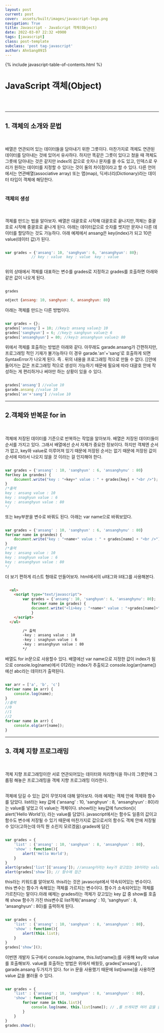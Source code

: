 ```yaml
---
layout: post
current: post
cover:  assets/built/images/javascript-logo.png
navigation: True
title: Javascript - JavaScript 객체(Object)
date: 2022-03-07 22:32 +0900
tags: [javascript]
class: post-template
subclass: 'post tag-javascript'
author: AhnSang0915
---
```

{% include javascript-table-of-contents.html %}


# JavaScript 객체(Object)

<br>
<br>

---

## 1. 객체의 소개와 문법
<br>
<br>
배열은 연관되어 있는 데이터들을 담아내기 위한 그릇이다. 마찬가지로 객체도 연관된 데이터를 담아내는 것에 있어서 유사하다. 하지만 똑같은 그릇이 있다고 쳤을 때 객체도 그릇에 담아내는 것은 같지만 index의 값으로 숫자나 문자를 쓸 수도 있고, 인덱스로 우리가 원하는 데이터를 지정할 수 있다는 것이 둘의 차이점이라고 할 수 있다. 다른 언어에서는 연관배열(associative array) 또는 맵(map), 딕셔너리(Dictionary)라는 데이터 타입이 객체에 해당한다.
<br>
<br>


### 객체의 생성
<br>
<br>
객체를 만드는 법을 알아보자. 배열은 대괄호로 시작해 대괄호로 끝나지만,객체는 중괄호로 시작해 중괄호로 끝나게 된다. 아래는 데이터값으로 숫자를 썻지만 문자나 다른 데이터를 할당하는 것도 가능하다. 아래 예제에서 ansang은 key(index)가 되고 10은 value(데이터 값)가 된다.

~~~javascript

var grades = {'ansang': 10, 'sanghyun': 6, 'ansanghyun': 80};
            // key : value  key : value  key : value
 
~~~

위의 상태에서 객체를 대표하는 변수를 grades로 지정하고 grades를 호출하면 아래와 같은 값이 나오게 된다.

~~~javascript

grades

odject {ansang: 10, sanghyun: 6, ansanghyun: 80}

~~~

아래는 객체를 만드는 다른 방법이다.

~~~javascript

var grades = {};
grades['ansang'] = 10; //key는 ansang value는 10
grades['sanghyun'] = 6; //key는 sanghyun value는 6
grades['ansanghyun'] = 80; //key는 ansanghyun value는 80

~~~

위에서 객체를 호출하는 방법은 아래와 같다. 아무래도 garade.ansang가 간편하지만, 프로그래밍 적인 기재가 불가능하다 이 경우 garade.'an'+'sang'로 호출하게 되면 SyntaxError가 나오게 된다. 즉 . 뒤의 내용을 프로그래밍 적으로 만들 수 없다. []안에 들어가는 값은 프로그래밍 적으로 생성이 가능하기 때문에 필요에 따라 대괄호 안에 작성하는 게 편리하거나 써야만 하는 상황이 있을 수 있다.

~~~javascript

grades['ansang'] //value 10
garade.ansang //value 10
grades['an'+'sang'] //value 10

~~~

---

## 2.객체와 반복문 for in
<br>
<br>
객체에 저장된 데이터를 기준으로 반복하는 작업을 알아보자. 배열은 저장된 데이터들이 순서를 가지고 있다. 그래서 배열에선 순서 자체가 중요한 정보이다. 하지만 객체엔 순서가 없고, key와 value로 이루어져 있기 때문에 저장된 순서는 없기 때문에 저장된 값이 순서에 따라서 나오지 않을 것 이라는 걸 인지해야 한다.

~~~javascript

var grades = {'ansang' : 10, 'sanghyun' : 6, 'ansanghynu' : 80}
for(key in grandes) {
    document.write("key : "+key+" value : " + grades[key] + "<br />");
}
/*출력
key : ansang value : 10
key : snaghyun value : 6
key : ansanghyun value : 80
*/

~~~
또는 key부분을 변수로 바꿔도 된다. 아래는 var name으로 바꿔보았다.
~~~javascript

var grades = {'ansang' : 10, 'sanghyun' : 6, 'ansanghynu' : 80}
for(var name in grandes) {
    document.write("key : "+name+" value : " + grades[name] + "<br />");
}
/*출력
key : ansang value : 10
key : snaghyun value : 6
key : ansanghyun value : 80
*/

~~~
더 보기 편하게 리스트 형태로 만들어보자. html에서의 ul태그와 li태그를 사용해본다.
~~~html

  <ul>
    <script type="text/javascript">
        var grades = {'ansang': 10, 'sanghyun': 6, 'ansanghynu': 80};
            for(var name in grades) {
            document.write("<li>key : "+name+" value : "+grades[name]+"</li>");
            }    
    </script>
  </ul>

        /* 출력
        -key : ansang value : 10
        -key : snaghyun value : 6
        -key : ansanghyun value : 80
        */
~~~
배열도 for in문으로 사용할수 있다. 배열에선 var name으로 지정한 값이 index가 됨으로 console.log(name)에서 012라는 index가 추출되고 console.log(arr[name])에선 abc라는 데이터가 출력된다. 

~~~javascript

var arr = ['a', 'b', 'c']
for(var name in arr) {
    console.log(name);
}
//출력 
//0
//1
//2
for(var name in arr) {
    console.olg(arr[name]);
}


~~~

---

## 3. 객체 지향 프로그래밍
<br>
<br>
객체 지향 프로그래밍이란 서로 연관되어있는 데이터와 처리형식을 하나의 그릇안에 그룹핑 해놓은 프로그래밍을 객체 지향 프로그래밍 이라한다.
<br>
<br>

객체에 담길 수 있는 값이 무엇지에 대해 알아보자. 아래 예제는 객체 안에 객체와 함수를 담았다. list라는 key 값에 {'ansang' : 10, 'sanghyun' : 8, 'ansanghyun' : 80}라는 value를 넣었고 이 value는 객체이다. show라는 key값에 function(){ alert('Hello World')}; 라는 value를 담았다. javascript에서는 함수도 일종의 값이고 함수도 변수에 저장될 수 있기 때문에 마찬가지로 값으로서의 함수도 객체 안에 저장될 수 있다(고하는데 아직 뭔 소린지 모르겠음).grades에 담긴 

~~~javascript

var grades = {
    'list' : {'ansang' : 10, 'sanghyun' : 8, 'ansanghyun' : 80},
    'show' : function(){
        alert('Hello World');
    }
}
alert(grades['list']['ansang']); //ansang이라는 key가 갖고있는 10이라는 value에 접근
alert(grades['show']); // 함수에 접근
~~~
this라는 키워드를 알아보자. this라는 것은 javascript에서 약속되어있는 변수이다. this 변수는 함수가 속해있는 객체를 가르치는 변수이다. 함수가 소속되어있는 객체를 가르친다는 말이다.아래 예제는 grades라는 객체가 갖고있는 key 값 중 show를 호출해 show 함수가 가진 this변수로 list객체{'ansang' : 10, 'sanghyun' : 8, 'ansanghyun' : 80}를 출력하게 된다.

~~~javascript

var grades = {
    'list' : {'ansang' : 10, 'sanghyun' : 8, 'ansanghyun' : 80},
    'show' : function(){
        alert(this.list);
    }
}
grades['show']();

~~~
이번엔 개발자 도구에서 console.log(name, this.list\[name\]);를 사용해 key와 value를 호출해보자. value를 호출하는 방법은 위에서 배웠듯,  grades\['ansang'\] , garade.ansang 두가지가 있다. for in 문을 사용했기 때문에 list\[name\]을 사용하면 value 값을 불러올 수 있다.

~~~javascript

var grades = {
    'list' : {'ansang' : 10, 'sanghyun' : 8, 'ansanghyun' : 80},
    'show' : function(){
        for(var name in this.list){
            console.log(name, this.list[name]); // ,를 쓰게되면 여러 값을 출력할 수 있다.
        }
    }
}
grades.show();

~~~